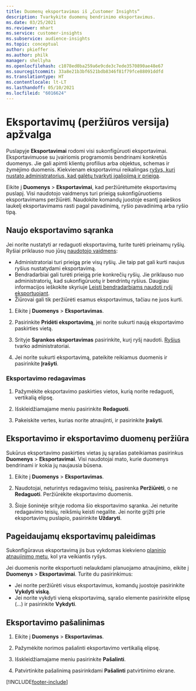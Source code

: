 ```yaml
---
title: Duomenų eksportavimas iš „Customer Insights“
description: Tvarkykite duomenų bendrinimo eksportavimus.
ms.date: 03/25/2021
ms.reviewer: mhart
ms.service: customer-insights
ms.subservice: audience-insights
ms.topic: conceptual
author: pkieffer
ms.author: philk
manager: shellyha
ms.openlocfilehash: c1078ed0ba259a6e9cde3c7ede3570890ae48e67
ms.sourcegitcommit: 33a8e21b3bf6521bdb8346f81f79fce88091ddfd
ms.translationtype: HT
ms.contentlocale: lt-LT
ms.lasthandoff: 05/10/2021
ms.locfileid: "6016624"
---
```

# <a name="exports-preview-overview"></a>Eksportavimų (peržiūros versija) apžvalga

Puslapyje **Eksportavimai** rodomi visi sukonfigūruoti eksportavimai. Eksportavimuose su įvairiomis programomis bendrinami konkretūs duomenys. Jie gali apimti klientų profilius arba objektus, schemas ir žymėjimo duomenis. Kiekvienam eksportavimui reikalingas [ryšys, kurį nustato administratorius, kad galėtų tvarkyti įgaliojimą ir prieigą](connections.md).

Eikite į **Duomenys** > **Eksportavimai**, kad peržiūrėtumėte eksportavimų puslapį. Visi naudotojo vaidmenys turi prieigą sukonfigūruotiems eksportavimams peržiūrėti. Naudokite komandų juostoje esantį paieškos laukelį eksportavimams rasti pagal pavadinimą, ryšio pavadinimą arba ryšio tipą.

## <a name="set-up-a-new-export"></a>Naujo eksportavimo sąranka

Jei norite nustatyti ar redaguoti eksportavimą, turite turėti prieinamų ryšių. Ryšiai priklauso nuo jūsų [naudotojo vaidmens](permissions.md):
- Administratoriai turi prieigą prie visų ryšių. Jie taip pat gali kurti naujus ryšius nustatydami eksportavimą.
- Bendradarbiai gali turėti prieigą prie konkrečių ryšių. Jie priklauso nuo administratorių, kad sukonfigūruotų ir bendrintų ryšius. Daugiau informacijos ieškokite skyriuje [Leisti bendradarbiams naudoti ryšį eksportuojant](connections.md#allow-contributors-to-use-a-connection-for-exports).
- Žiūrovai gali tik peržiūrėti esamus eksportavimus, tačiau ne juos kurti.

1. Eikite į **Duomenys** > **Eksportavimas**.

1. Pasirinkite **Pridėti eksportavimą**, jei norite sukurti naują eksportavimo paskirties vietą.

1. Srityje **Sąrankos eksportavimas** pasirinkite, kurį ryšį naudoti. [Ryšius](connections.md) tvarko administratoriai. 

1. Jei norite sukurti eksportavimą, pateikite reikiamus duomenis ir pasirinkite **Įrašyti**.

### <a name="edit-an-export"></a>Eksportavimo redagavimas

1. Pažymėkite eksportavimo paskirties vietos, kurią norite redaguoti, vertikalią elipsę.

1. Išskleidžiamajame meniu pasirinkite **Redaguoti**.

1. Pakeiskite vertes, kurias norite atnaujinti, ir pasirinkite **Įrašyti**.

## <a name="view-exports-and-export-details"></a>Eksportavimo ir eksportavimo duomenų peržiūra

Sukūrus eksportavimo paskirties vietas jų sąrašas pateikiamas pasirinkus **Duomenys** > **Eksportavimai**. Visi naudotojai mato, kurie duomenys bendrinami ir kokia jų naujausia būsena.

1. Eikite į **Duomenys** > **Eksportavimas**.

1. Naudotojai, neturintys redagavimo teisių, pasirenka **Peržiūrėti**, o ne **Redaguoti**. Peržiūrėkite eksportavimo duomenis.

1. Šioje šoninėje srityje rodoma šio eksportavimo sąranka. Jei neturite redagavimo teisių, reikšmių keisti negalite. Jei norite grįžti prie eksportavimų puslapio, pasirinkite **Uždaryti**.

## <a name="run-exports-on-demand"></a>Pageidaujamų eksportavimų paleidimas

Sukonfigūravus eksportavimą jis bus vykdomas kiekvieno [planinio atnaujinimo metu](system.md#schedule-tab), kol yra veikiantis ryšys.

Jei duomenis norite eksportuoti nelaukdami planuojamo atnaujinimo, eikite į **Duomenys** > **Eksportavimai**. Turite du pasirinkimus:

- Jei norite peržiūrėti visus eksportavimus, komandų juostoje pasirinkite **Vykdyti viską**. 
- Jei norite vykdyti vieną eksportavimą, sąrašo elemente pasirinkite elipsę (...) ir pasirinkite **Vykdyti**.

## <a name="remove-an-export"></a>Eksportavimo pašalinimas

1. Eikite į **Duomenys** > **Eksportavimas**.

1. Pažymėkite norimos pašalinti eksportavimo vertikalią elipsę.

1. Išskleidžiamajame meniu pasirinkite **Pašalinti**.

1. Patvirtinkite pašalinimą pasirinkdami **Pašalinti** patvirtinimo ekrane.


[!INCLUDE[footer-include](../includes/footer-banner.md)]
